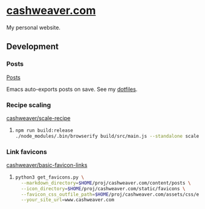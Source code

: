 # [cashweaver.com](http://cashweaver.com)

My personal website.

## Development

### Posts

[Posts](http://github.com/cashweaver/notes)

Emacs auto-exports posts on save. See my [dotfiles](http://github.com/cashweaver/dotfiles/blob/main/config/doom/config.org).

### Recipe scaling

[cashweaver/scale-recipe](http://github.com/cashweaver/scale-recipe)

1.
    ```sh
    npm run build:release
    ./node_modules/.bin/browserify build/src/main.js --standalone scale-recipe -o ~/proj/cashweaver.com/static/js/scale-recipe/bundle.js
    ```

### Link favicons

[cashweaver/basic-favicon-links](https://github.com/cashweaver/basic-favicon-links)

1. 
    ```sh
    python3 get_favicons.py \
      --markdown_directory=$HOME/proj/cashweaver.com/content/posts \
      --icon_directory=$HOME/proj/cashweaver.com/static/favicons \
      --favicon_css_outfile_path=$HOME/proj/cashweaver.com/assets/css/extended/favicons.css \
      --your_site_url=www.cashweaver.com
    ```
